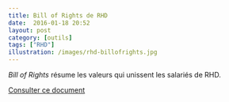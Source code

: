 ```yaml
---
title: Bill of Rights de RHD
date:  2016-01-18 20:52
layout: post
category: [outils]
tags: ["RHD"]
illustration: /images/rhd-billofrights.jpg
---
```


*Bill of Rights* résume les valeurs qui unissent les salariés de RHD.

[Consulter ce document](http://www.rhd.org/docs/default-source/docs/RHDBillofRights.pdf)
